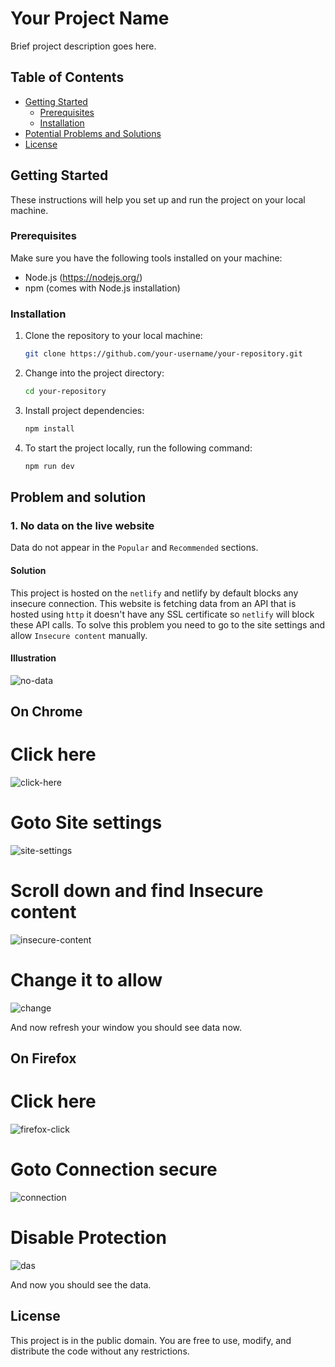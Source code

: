 # Your Project Name

Brief project description goes here.

## Table of Contents

- [Getting Started](#getting-started)
  - [Prerequisites](#prerequisites)
  - [Installation](#installation)
- [Potential Problems and Solutions](#Problem-and-solution)
- [License](#license)

## Getting Started

These instructions will help you set up and run the project on your local machine.

### Prerequisites

Make sure you have the following tools installed on your machine:

- Node.js (https://nodejs.org/)
- npm (comes with Node.js installation)

### Installation

1. Clone the repository to your local machine:

   ```bash
   git clone https://github.com/your-username/your-repository.git

   ```

2. Change into the project directory:

   ```bash
   cd your-repository

   ```

3. Install project dependencies:

   ```bash
   npm install

   ```

4. To start the project locally, run the following command:

   ```bash
   npm run dev
   ```

## Problem and solution

### 1. No data on the live website

Data do not appear in the `Popular` and `Recommended` sections.

#### Solution

This project is hosted on the `netlify` and netlify by default blocks any insecure connection. This website is fetching data from an API that is hosted using `http` it doesn't have any SSL certificate so `netlify` will block these API calls. To solve this problem you need to go to the site settings and allow `Insecure content` manually.

#### Illustration

![no-data](https://github.com/EnayetHossain/restaurant/assets/79244474/102f749d-6c2f-474a-9499-b757554a88b4)

## On Chrome

# Click here
![click-here](https://github.com/EnayetHossain/restaurant/assets/79244474/c35daa30-90e0-490c-b141-2b18a6204c38)

# Goto Site settings
![site-settings](https://github.com/EnayetHossain/restaurant/assets/79244474/9239bf23-8584-4577-a279-11eba4f0eb55)

# Scroll down and find Insecure content
![insecure-content](https://github.com/EnayetHossain/restaurant/assets/79244474/7c532b9f-7213-43aa-9d3d-9fd1c8876d74)

# Change it to allow
![change](https://github.com/EnayetHossain/restaurant/assets/79244474/703fc350-9d0f-4365-8d18-d4032cf0603f)

And now refresh your window you should see data now.

## On Firefox

# Click here
![firefox-click](https://github.com/EnayetHossain/restaurant/assets/79244474/b0a5aa67-ba56-466c-83a2-ac540ab0abbd)

# Goto Connection secure
![connection](https://github.com/EnayetHossain/restaurant/assets/79244474/36a00572-f0e6-47c9-af38-32c596881c70)

# Disable Protection
![das](https://github.com/EnayetHossain/restaurant/assets/79244474/355f3f70-c8ff-45d8-ab0a-9f6529badee9)

And now you should see the data.


## License

This project is in the public domain. You are free to use, modify, and distribute the code without any restrictions.
